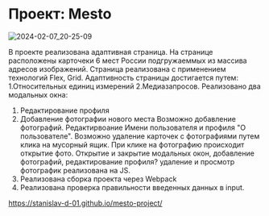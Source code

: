 # Проект: Mesto
![2024-02-07_20-25-09](https://github.com/Stanislav-D-01/mesto-project/assets/113688863/7384cb71-c13e-48a5-8308-4248c035fe52)



В проекте реализована адаптивная страница.
На странице расположены карточеки 6 мест России подгружаеммых из массива адресов изображений.
Страница реализована с применением технологий Flex, Grid.
Адаптивность страницы достигается путем:
1.Относительных единиц измерений
2.Медиазапросов.
Реализовано два модальных окна:

1. Редактирование профиля
2. Добавление фотографии нового места
   Возможно добавление фотографий. Редактирвоание Имени пользователя и профиля "О пользователе". Возможно удаление карточек с фотографиями путем клика на мусорный ящик.
   При клике на фотографию происходит открытие фото.
   Открытие и закрытие модальных окон, добавление фотографий, редактирование профиля? удаление и просмотр фотографик реализована на JS.
3. Реализована сборка проекта через Webpack
4. Реализована проверка правильности введенных данных в input.

https://stanislav-d-01.github.io/mesto-project/

